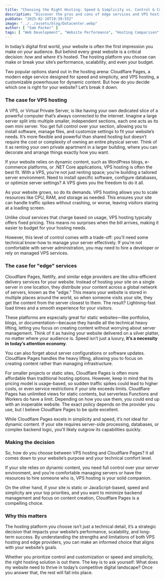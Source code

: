 ```yaml
---
title: "Choosing the Right Hosting: Speed & Simplicity vs. Control & Customization"
description: "Discover the pros and cons of edge services and VPS hosting to make the best choice for your website’s speed, scalability, and performance."
pubDate: "2025-02-10T19:39:55Z"
image: "../../assets/blog/Datacenter.webp"
author: [ "Sam Packer" ]
tags: [ "Web Development", "Website Performance", "Hosting Comparison" ]
---
```


In today’s digital first world, your website is often the first impression you make on your audience. But behind every great website is a critical decision: _how_ and _where_ it’s hosted. The hosting platform you choose can make or break your site’s performance, scalability, and even your budget.

Two popular options stand out in the hosting arena: Cloudflare Pages, a modern edge service designed for speed and simplicity, and VPS hosting, a customizable powerhouse for dynamic content. But how do you decide which one is right for your website? Let’s break it down.

### The case for VPS hosting

A VPS, or Virtual Private Server, is like having your own dedicated slice of a powerful computer that’s always connected to the internet. Imagine a large server split into multiple smaller, independent sections, each one acts as its own mini server. You get full control over your section, allowing you to install software, manage files, and customize settings to fit your website’s needs. It’s more flexible and powerful than shared hosting but doesn’t require the cost or complexity of owning an entire physical server. Think of it as renting your own private apartment in a larger building, where you can decorate and arrange things exactly how you want.

If your website relies on dynamic content, such as WordPress blogs, e-commerce platforms, or .NET Core applications, VPS hosting is often the best fit. With a VPS, you’re not just renting space; you’re building a tailored server environment. Need to install specific software, configure databases, or optimize server settings? A VPS gives you the freedom to do it all.

As your website grows, so do its demands. VPS hosting allows you to scale resources like CPU, RAM, and storage as needed. This ensures your site can handle traffic spikes without crashing, or worse, leaving visitors staring at a loading screen.

Unlike cloud services that charge based on usage, VPS hosting typically offers fixed pricing. This means no surprises when the bill arrives, making it easier to budget for your hosting needs.

However, this level of control comes with a trade-off: you’ll need some technical know-how to manage your server effectively. If you’re not comfortable with server administration, you may need to hire a developer or rely on managed VPS services.

### The case for "edge" services

Cloudflare Pages, Netlify, and similar edge providers are like ultra-efficient delivery services for your website. Instead of hosting your site on a single server in one location, they distribute your content across a global network of servers, known as the "edge." This means your website is stored in multiple places around the world, so when someone visits your site, they get the content from the server closest to them. The result? Lightning-fast load times and a smooth experience for your visitors.

These platforms are especially great for static websites—like portfolios, blogs, or documentation—because they handle all the technical heavy lifting, letting you focus on creating content without worrying about server management. Think of it as having your website delivered on a silver platter, no matter where your audience is. Speed isn’t just a luxury, **it’s a necessity in today’s attention economy**.

You can also forget about server configurations or software updates. Cloudflare Pages handles the heavy lifting, allowing you to focus on creating content rather than managing infrastructure.

For smaller projects or static sites, Cloudflare Pages is often more affordable than traditional hosting options. However, keep in mind that its pricing model is usage-based, so sudden traffic spikes could lead to higher costs, or even service restrictions if your site exceeds limits. Cloudflare Pages has unlimited views for static contents, but serverless Functions and Workers do have a limit. Depending on how you use them, you could end up with an inoperable website. The exact policy depends on the provider you use, but I believe Cloudflare Pages to be quite excellent.

While Cloudflare Pages excels in simplicity and speed, it’s not ideal for dynamic content. If your site requires server-side processing, databases, or complex backend logic, you’ll likely outgrow its capabilities quickly.

### Making the decision

So, how do you choose between VPS hosting and Cloudflare Pages? It all comes down to your website’s purpose and your technical comfort level.

If your site relies on dynamic content, you need full control over your server environment, and you’re comfortable managing servers or have the resources to hire someone who is, VPS hosting is your solid companion.

On the other hand, if your site is static or JavaScript-based, speed and simplicity are your top priorities, and you want to minimize backend management and focus on content creation, Cloudflare Pages is a compelling choice.

### Why this matters

The hosting platform you choose isn’t just a technical detail, it’s a strategic decision that impacts your website’s performance, scalability, and long-term success. By understanding the strengths and limitations of both VPS hosting and edge providers, you can make an informed choice that aligns with your website’s goals.

Whether you prioritize control and customization or speed and simplicity, the right hosting solution is out there. The key is to ask yourself: What does my website need to thrive in today’s competitive digital landscape? Once you answer that, the rest will fall into place.